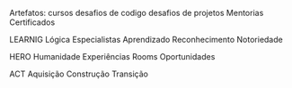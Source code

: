 Artefatos:
 cursos 
 desafios de  codigo 
 desafios de projetos 
 Mentorias 
 Certificados 

LEARNIG
 Lógica
 Especialistas
 Aprendizado
 Reconhecimento
 Notoriedade

HERO
 Humanidade
 Experiências 
 Rooms
 Oportunidades

ACT
 Aquisição
 Construção 
 Transição
